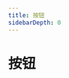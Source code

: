 ```yaml
---
title: 按钮
sidebarDepth: 0
---
```


# 按钮

<san-button :skin="'primary'" :disabled="false" :text="'点点点'" />

<san-button :disabled="false" :text="'正常'" />

<san-button :disabled="true" :text="'禁用'" />

<san-button :icon="'plus'" :skin="'warning'" :text="'添加'" />

<san-button :skin="'stringfy'" :size="'large'" :text="'大的'" />
